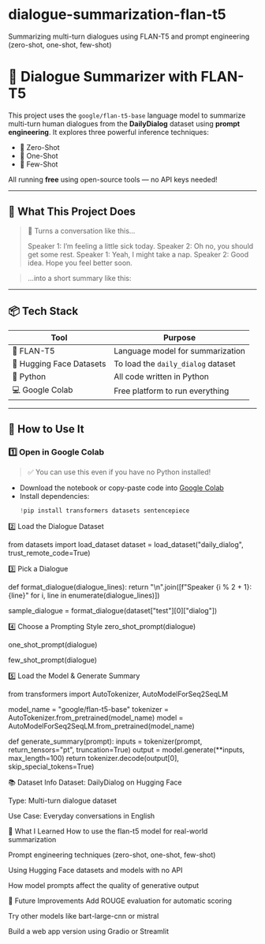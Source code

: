 # dialogue-summarization-flan-t5
Summarizing multi-turn dialogues using FLAN-T5 and prompt engineering (zero-shot, one-shot, few-shot)


# 🧠 Dialogue Summarizer with FLAN-T5

This project uses the `google/flan-t5-base` language model to summarize multi-turn human dialogues from the **DailyDialog** dataset using **prompt engineering**. It explores three powerful inference techniques:

- 🔹 Zero-Shot
- 🔹 One-Shot
- 🔹 Few-Shot

All running **free** using open-source tools — no API keys needed!

---

## 🧩 What This Project Does

> 💬 Turns a conversation like this...
>
> Speaker 1: I’m feeling a little sick today.
Speaker 2: Oh no, you should get some rest.
Speaker 1: Yeah, I might take a nap.
Speaker 2: Good idea. Hope you feel better soon.
>


> ...into a short summary like this:


---

## 📦 Tech Stack

| Tool        | Purpose                             |
|-------------|-------------------------------------|
| 🧠 FLAN-T5    | Language model for summarization     |
| 🤗 Hugging Face Datasets | To load the `daily_dialog` dataset |
| 🐍 Python     | All code written in Python          |
| 💻 Google Colab | Free platform to run everything    |

---

## 🚀 How to Use It

### 1️⃣ Open in Google Colab

> ✅ You can use this even if you have no Python installed!

- Download the notebook or copy-paste code into [Google Colab](https://colab.research.google.com/)
- Install dependencies:
  ```python
  !pip install transformers datasets sentencepiece
  
2️⃣ Load the Dialogue Dataset

from datasets import load_dataset
dataset = load_dataset("daily_dialog", trust_remote_code=True)



3️⃣ Pick a Dialogue

def format_dialogue(dialogue_lines):
    return "\n".join([f"Speaker {i % 2 + 1}: {line}" for i, line in enumerate(dialogue_lines)])

sample_dialogue = format_dialogue(dataset["test"][0]["dialog"])


4️⃣ Choose a Prompting Style
zero_shot_prompt(dialogue)

one_shot_prompt(dialogue)

few_shot_prompt(dialogue)


5️⃣ Load the Model & Generate Summary

from transformers import AutoTokenizer, AutoModelForSeq2SeqLM

model_name = "google/flan-t5-base"
tokenizer = AutoTokenizer.from_pretrained(model_name)
model = AutoModelForSeq2SeqLM.from_pretrained(model_name)




def generate_summary(prompt):
    inputs = tokenizer(prompt, return_tensors="pt", truncation=True)
    output = model.generate(**inputs, max_length=100)
    return tokenizer.decode(output[0], skip_special_tokens=True)



📚 Dataset Info
Dataset: DailyDialog on Hugging Face

Type: Multi-turn dialogue dataset

Use Case: Everyday conversations in English

📌 What I Learned
How to use the flan-t5 model for real-world summarization

Prompt engineering techniques (zero-shot, one-shot, few-shot)

Using Hugging Face datasets and models with no API

How model prompts affect the quality of generative output



🧠 Future Improvements
Add ROUGE evaluation for automatic scoring

Try other models like bart-large-cnn or mistral

Build a web app version using Gradio or Streamlit
